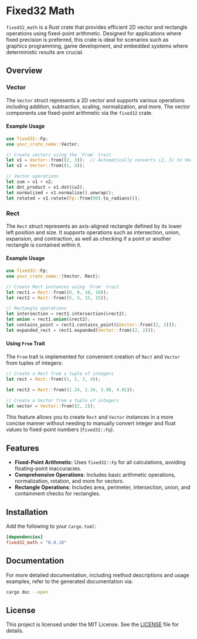 # Fixed32 Math

`fixed32_math` is a Rust crate that provides efficient 2D vector and rectangle operations using fixed-point arithmetic.
Designed for applications where fixed precision is preferred, this crate is ideal for scenarios such as graphics programming,
game development, and embedded systems where deterministic results are crucial.

## Overview

### Vector

The `Vector` struct represents a 2D vector and supports various operations including addition, subtraction, scaling, 
normalization, and more. The vector components use fixed-point arithmetic via the `fixed32` crate.

#### Example Usage

```rust
use fixed32::Fp;
use your_crate_name::Vector;

// Create vectors using the `From` trait
let v1 = Vector::from((2, 3));  // Automatically converts (2, 3) to Vector with Fp::from
let v2 = Vector::from((1, 4));

// Vector operations
let sum = v1 + v2;
let dot_product = v1.dot(&v2);
let normalized = v1.normalize().unwrap();
let rotated = v1.rotate(Fp::from(90).to_radians());
```

### Rect

The `Rect` struct represents an axis-aligned rectangle defined by its lower left position and size.
It supports operations such as intersection, union, expansion, and contraction, as well as checking 
if a point or another rectangle is contained within it.

#### Example Usage

```rust
use fixed32::Fp;
use your_crate_name::{Vector, Rect};

// Create Rect instances using `From` trait
let rect1 = Rect::from((0, 0, 10, 10));
let rect2 = Rect::from((5, 5, 15, 15));

// Rectangle operations
let intersection = rect1.intersection(&rect2);
let union = rect1.union(&rect2);
let contains_point = rect1.contains_point(&Vector::from((2, 2)));
let expanded_rect = rect1.expanded(Vector::from((2, 2)));
```

#### Using `From` Trait

The `From` trait is implemented for convenient creation of `Rect` and `Vector` from tuples of integers:

```rust
// Create a Rect from a tuple of integers
let rect = Rect::from((1, 2, 3, 4));

let rect2 = Rect::from((1.24, 2.34, 3.98, 4.01));

// Create a Vector from a tuple of integers
let vector = Vector::from((2, 2));
```

This feature allows you to create `Rect` and `Vector` instances in a more concise manner without needing to 
manually convert integer and float values to fixed-point numbers (`fixed32::Fp`).

## Features

- **Fixed-Point Arithmetic**: Uses `fixed32::Fp` for all calculations, avoiding floating-point inaccuracies.
- **Comprehensive Operations**: Includes basic arithmetic operations, normalization, rotation, and more for vectors.
- **Rectangle Operations**: Includes area, perimeter, intersection, union, and containment checks for rectangles.

## Installation

Add the following to your `Cargo.toml`:

```toml
[dependencies]
fixed32_math = "0.0.10"
```

## Documentation

For more detailed documentation, including method descriptions and usage examples, refer to the generated documentation via:

```sh
cargo doc --open
```

## License

This project is licensed under the MIT License. See the [LICENSE](LICENSE) file for details.
